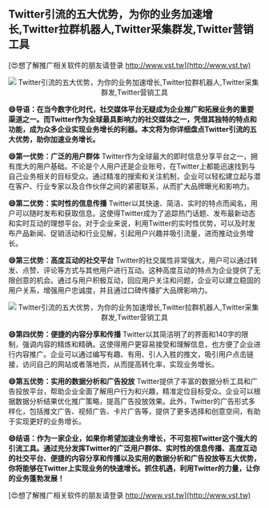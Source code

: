## **Twitter引流的五大优势，为你的业务加速增长,Twitter拉群机器人,Twitter采集群发,Twitter营销工具**

[😍想了解推广相关软件的朋友请登录 http://www.vst.tw](http://www.vst.tw)

 <center><img src="https://vst.tw/MP4/tuiguang/png/6.png" alt="Twitter引流的五大优势，为你的业务加速增长,Twitter拉群机器人,Twitter采集群发,Twitter营销工具"></center>

**😄导语：在当今数字化时代，社交媒体平台无疑成为企业推广和拓展业务的重要渠道之一。而Twitter作为全球最具影响力的社交媒体之一，凭借其独特的特点和功能，成为众多企业实现业务增长的利器。本文将为你详细盘点Twitter引流的五大优势，助你加速业务增长。**

**😄第一优势：广泛的用户群体**
Twitter作为全球最大的即时信息分享平台之一，拥有庞大的用户基础。不论是个人用户还是企业账号，在Twitter上都能迅速找到与自己业务相关的目标受众。通过精准的搜索和关注机制，企业可以轻松建立起与潜在客户、行业专家以及合作伙伴之间的紧密联系，从而扩大品牌曝光和影响力。

**😄第二优势：实时性的信息传播**
Twitter以其快速、简洁、实时的特点而闻名，用户可以随时发布和获取信息。这使得Twitter成为了追踪热门话题、发布最新动态和实时互动的理想平台。对于企业来说，利用Twitter的实时性优势，可以及时发布产品新闻、促销活动和行业见解，引起用户兴趣并吸引流量，进而推动业务增长。

**😄第三优势：高度互动的社交平台**
Twitter的社交属性非常强大，用户可以通过转发、点赞、评论等方式与其他用户进行互动。这种高度互动的特点为企业提供了无限创意的机会。通过与用户积极互动，回应用户关注和问题，企业可以建立稳固的用户关系，增强用户忠诚度，并且通过口碑传播扩大品牌影响力。

 <center><img src="https://vst.tw/MP4/tuiguang/png/8.png" alt="Twitter引流的五大优势，为你的业务加速增长,Twitter拉群机器人,Twitter采集群发,Twitter营销工具"></center>

**😄第四优势：便捷的内容分享和传播**
Twitter以其简洁明了的界面和140字的限制，强调内容的精炼和精确。这使得用户更容易接受和理解信息，也方便了企业进行内容推广。企业可以通过编写有趣、有用、引人入胜的推文，吸引用户点击链接，访问自己的网站或者落地页，从而提高转化率，实现业务增长。

**😄第五优势：实用的数据分析和广告投放**
Twitter提供了丰富的数据分析工具和广告投放平台，帮助企业全面了解用户行为和兴趣，精准定位目标受众。企业可以根据数据分析结果优化推广策略，提高广告投放效果。此外，Twitter的广告形式多样化，包括推文广告、视频广告、卡片广告等，提供了更多选择和创意空间，有助于实现更好的业务增长。

**😄结语：作为一家企业，如果你希望加速业务增长，不可忽视Twitter这个强大的引流工具。通过充分发挥Twitter的广泛用户群体、实时性的信息传播、高度互动的社交平台、便捷的内容分享和传播以及实用的数据分析和广告投放等五大优势，你将能够在Twitter上实现业务的快速增长。抓住机遇，利用Twitter的力量，让你的业务蓬勃发展！**

[😍想了解推广相关软件的朋友请登录 http://www.vst.tw](http://www.vst.tw)




